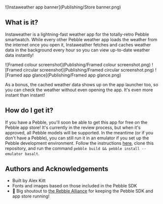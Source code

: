 ![Instaweather app banner](Publishing/Store banner.png)

## What is it?

Instaweather is a lightning-fast weather app for the totally-retro Pebble smartwatch. While every other Pebble weather app loads the weather from the internet once you open it, Instaweather fetches and caches weather data in the background every hour so you can view up-to-date weather data instantly!



![Framed colour screenshot](Publishing/Framed colour screenshot.png)  ![Framed circular screenshot](Publishing/Framed circular screenshot.png) ![Framed app glance](Publishing/Framed app glance.png) 

As a bonus, the cached weather data shows up on the app launcher too, so you can check the weather without even opening the app. It's even more instant than instant!



## How do I get it?

If you have a Pebble, you'll soon be able to get this app for free on the Pebble app store! It's currently in the review process, but when it's approved, all Pebble models will be supported. In the meantime (or if you don't have a Pebble), you can still run it in an emulator if you set up the Pebble development environment. Follow the instructions [here](https://github.com/andb3/pebble-setup/blob/main/README.md), clone this repository, and run the command `pebble build && pebble install --emulator basalt`.



## Authors and Acknowledgements

- Built by Alex Kitt
- Fonts and images based on those included in the Pebble SDK
- 📢 Big shoutout to [the Rebble Alliance](https://rebble.io/) for keeping the Pebble SDK and app store running!



